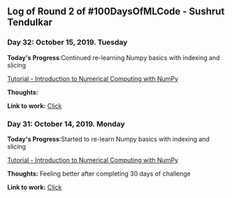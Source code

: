 ## Log of Round 2 of #100DaysOfMLCode - Sushrut Tendulkar

### Day 32: October 15, 2019. Tuesday

**Today's Progress**:Continued re-learning Numpy basics with indexing and slicing


[Tutorial - Introduction to Numerical Computing with NumPy](https://www.youtube.com/watch?v=ZB7BZMhfPgk)<br>

**Thoughts:** 

**Link to work:** [Click](https://github.com/sushtend/100-days-of-ml-code/commit/58228cd272691204589b6d9fa6ac5ee5843fae6c)


### Day 31: October 14, 2019. Monday

**Today's Progress**:Started to re-learn Numpy basics with indexing and slicing


[Tutorial - Introduction to Numerical Computing with NumPy](https://www.youtube.com/watch?v=ZB7BZMhfPgk)<br>

**Thoughts:**  Feeling better after completing 30 days of challenge

**Link to work:** [Click](https://github.com/sushtend/100-days-of-ml-code/commit/767a9028c653e4e0f1fa569218f3e7340f329c4c)

